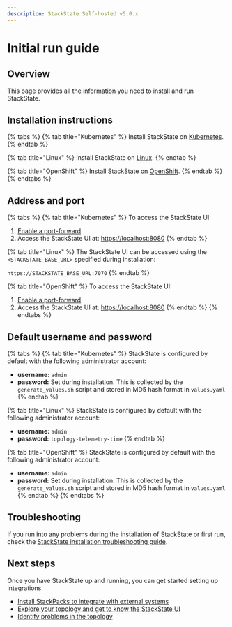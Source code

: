 ```yaml
---
description: StackState Self-hosted v5.0.x
---
```


# Initial run guide

## Overview

This page provides all the information you need to install and run StackState.

## Installation instructions

{% tabs %}
{% tab title="Kubernetes" %}
Install StackState on [Kubernetes](kubernetes_install/).
{% endtab %}

{% tab title="Linux" %}
Install StackState on [Linux](linux_install/).
{% endtab %}

{% tab title="OpenShift" %}
Install StackState on [OpenShift](openshift_install.md).
{% endtab %}
{% endtabs %}

## Address and port

{% tabs %}
{% tab title="Kubernetes" %}
To access the StackState UI:

1. [Enable a port-forward](kubernetes_install/install_stackstate.md#access-the-stackstate-ui).
2. Access the StackState UI at: [https://localhost:8080](https://localhost:8080)
{% endtab %}

{% tab title="Linux" %}
The StackState UI can be accessed using the `<STACKSTATE_BASE_URL>` specified during installation:

`https://STACKSTATE_BASE_URL:7070`
{% endtab %}

{% tab title="OpenShift" %}
To access the StackState UI:

1. [Enable a port-forward](openshift_install.md#access-the-stackstate-ui).
2. Access the StackState UI at: [https://localhost:8080](https://localhost:8080)
{% endtab %}
{% endtabs %}

## Default username and password

{% tabs %}
{% tab title="Kubernetes" %}
StackState is configured by default with the following administrator account:

* **username:** `admin`
* **password:** Set during installation. This is collected by the `generate_values.sh` script and stored in MD5 hash format in `values.yaml`
{% endtab %}

{% tab title="Linux" %}
StackState is configured by default with the following administrator account:

* **username:** `admin`
* **password:** `topology-telemetry-time`
{% endtab %}

{% tab title="OpenShift" %}
StackState is configured by default with the following administrator account:

* **username:** `admin`
* **password:** Set during installation. This is collected by the `generate_values.sh` script and stored in MD5 hash format in `values.yaml`
{% endtab %}
{% endtabs %}

## Troubleshooting

If you run into any problems during the installation of StackState or first run, check the [StackState installation troubleshooting guide](troubleshooting.md).

## Next steps

Once you have StackState up and running, you can get started setting up integrations

* [Install StackPacks to integrate with external systems](../../stackpacks/about-stackpacks.md)
* [Explore your topology and get to know the StackState UI](../../use/stackstate-ui/explore_mode.md)
* [Identify problems in the topology](../../use/problem-analysis/about-problems.md)

